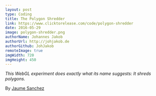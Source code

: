 ```yaml
---
layout: post
type: Coding
title: The Polygon Shredder
link: https://www.clicktorelease.com/code/polygon-shredder
date: 2016-05-29
image: polygon-shredder.png
authorName: Johannes Jakob
authorUrl: http://johjakob.de
authorGithub: JohJakob
remoteImage: true
imgWidth: 720
imgHeight: 450
---
```


_This WebGL experiment does exactly what its name suggests: It shreds polygons._

By [Jaume Sanchez](https://clicktorelease.com)

